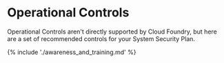 # Operational Controls
Operational Controls aren't directly supported by Cloud Foundry, but here are a set of recommended controls for your System Security Plan.

{% include './awareness_and_training.md' %}

